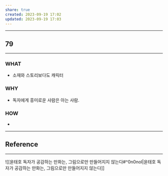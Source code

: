 ```yaml
---
share: true
created: 2023-09-19 17:02
updated: 2023-09-19 17:03
---
```


---
## 79
---
### WHAT
- 소재와 스토리보다도 캐릭터
### WHY
- 독자에게 흥미로운 사람은 아는 사람.
### HOW
- 
---



## Reference
---
![[윤태호  독자가 공감하는 만화는, 그림으로만 만들어지지 않는다#^0n0nol|윤태호  독자가 공감하는 만화는, 그림으로만 만들어지지 않는다]]
